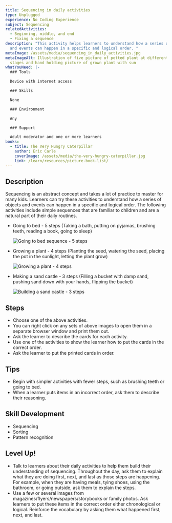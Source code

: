 ```yaml
---
title: Sequencing in daily activities
type: Unplugged
experience: No Coding Experience
subject: Sequencing
relatedActivities:
  - Beginning, middle, and end
  - Fixing a sequence
description: "This activity helps learners to understand how a series of objects
  and events can happen in a specific and logical order. "
metaImage: /assets/media/sequencing_in_daily_activities.jpg
metaImageAlt: Illustration of five picture of potted plant at different growing
  stages and hand holding picture of grown plant with sun
whatYouNeed: |-
  ### Tools

  Device with internet access

  ### Skills

  None

  ### Environment

  Any

  ### Support

  Adult moderator and one or more learners
books:
  - title: The Very Hungry Caterpillar
    author: Eric Carle
    coverImage: /assets/media/the-very-hungry-caterpillar.jpg
    link: /learn/resources/picture-book-list/
---
```

## Description

Sequencing is an abstract concept and takes a lot of practice to master for many kids. Learners can try these activities to understand how a series of objects and events can happen in a specific and logical order. The following activities include simple sequences that are familiar to children and are a natural part of their daily routines.

* Going to bed - 5 steps (Taking a bath, putting on pyjamas, brushing teeth, reading a book, going to sleep)  

  ![Going to bed sequence - 5 steps](/assets/media/going-to-sleep.jpg "Going to bed sequence")
* Growing a plant - 4 steps (Planting the seed, watering the seed, placing the pot in the sunlight, letting the plant grow)

  ![Growing a plant - 4 steps](/assets/media/growing-a-plant.jpg "Growing a plant")
* Making a sand castle - 3 steps (Filling a bucket with damp sand, pushing sand down with your hands, flipping the bucket)

  ![Building a sand castle - 3 steps](/assets/media/building-a-sand-castle.jpg "Building a sand castle")

## Steps

* Choose one of the above activities.
* You can right click on any sets of above images to open them in a separate browser window and print them out.
* Ask the learner to describe the cards for each activity.
* Use one of the activities to show the learner how to put the cards in the correct order.
* Ask the learner to put the printed cards in order.

## Tips

* Begin with simpler activities with fewer steps, such as brushing teeth or going to bed.
* When a learner puts items in an incorrect order, ask them to describe their reasoning.

## Skill Development

* Sequencing
* Sorting
* Pattern recognition

## Level Up!

* Talk to learners about their daily activities to help them build their understanding of sequencing. Throughout the day, ask them to explain what they are doing first, next, and last as those steps are happening. For example, when they are having meals, tying shoes, using the bathroom, or going outside, ask them to explain the steps.
* Use a few or several images from magazines/flyers/newspapers/storybooks or family photos. Ask learners to put these items in the correct order either chronological or logical. Reinforce the vocabulary by asking them what happened first, next, and last.
